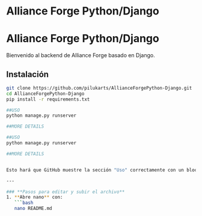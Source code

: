 # Alliance Forge Python/Django

# Alliance Forge Python/Django

Bienvenido al backend de Alliance Forge basado en Django.

## Instalación
```bash
git clone https://github.com/pilukarts/AllianceForgePython-Django.git
cd AllianceForgePython-Django
pip install -r requirements.txt

##USO
python manage.py runserver

##MORE DETAILS

##USO
python manage.py runserver

##MORE DETAILS


Esto hará que GitHub muestre la sección "Uso" correctamente con un bloque de código formateado.

---

### **Pasos para editar y subir el archivo**
1. **Abre nano** con:
   ```bash
   nano README.md


